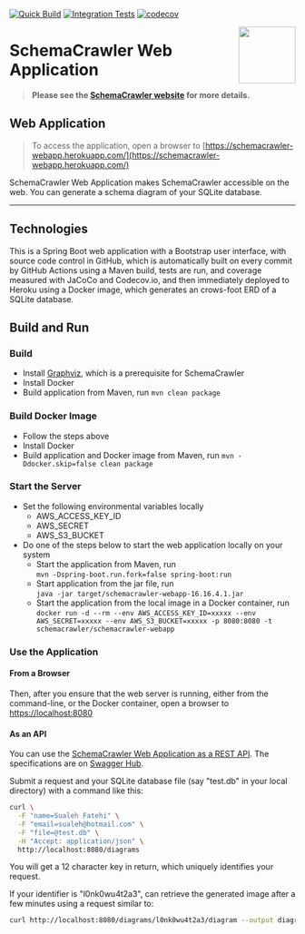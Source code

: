 [![Quick Build](https://github.com/schemacrawler/SchemaCrawler-Web-Application/workflows/Quick%20Build/badge.svg)](https://github.com/schemacrawler/SchemaCrawler-Web-Application/actions?query=workflow%3A%22Quick+Build%22)
[![Integration Tests](https://github.com/schemacrawler/SchemaCrawler-Web-Application/actions/workflows/integration-tests.yml/badge.svg)](https://github.com/schemacrawler/SchemaCrawler-Web-Application/actions/workflows/integration-tests.yml)
[![codecov](https://codecov.io/gh/schemacrawler/SchemaCrawler-Web-Application/branch/master/graph/badge.svg)](https://app.codecov.io/gh/schemacrawler/SchemaCrawler-Web-Application)

<img src="https://raw.githubusercontent.com/schemacrawler/SchemaCrawler/master/schemacrawler-website/src/site/resources/images/schemacrawler_logo.png" height="100px" width="100px" align="right" />

# SchemaCrawler Web Application

> **Please see the [SchemaCrawler website](https://www.schemacrawler.com/) for more details.**


## Web Application

> To access the application, open a browser to
[https://schemacrawler-webapp.herokuapp.com/](https://schemacrawler-webapp.herokuapp.com/)

SchemaCrawler Web Application makes SchemaCrawler accessible on the web. You can generate a schema diagram of your SQLite database.

-----

## Technologies

This is a Spring Boot web application with a Bootstrap user interface, with source code control in GitHub, which is automatically built on every commit by GitHub Actions using a Maven build, tests are run, and coverage measured with JaCoCo and Codecov.io, and then immediately deployed to Heroku using a Docker image, which generates an crows-foot ERD of a SQLite database.


## Build and Run

### Build

- Install [Graphviz](https://www.graphviz.org), which is a prerequisite for SchemaCrawler
- Install Docker
- Build application from Maven, run `mvn clean package`


### Build Docker Image

- Follow the steps above
- Install Docker
- Build application and Docker image from Maven, run `mvn -Ddocker.skip=false clean package`


### Start the Server

- Set the following environmental variables locally
  - AWS_ACCESS_KEY_ID
  - AWS_SECRET
  - AWS_S3_BUCKET
- Do one of the steps below to start the web application locally on your system
  - Start the application from Maven, run  
	  `mvn -Dspring-boot.run.fork=false spring-boot:run`
  - Start application from the jar file, run  
	  `java -jar target/schemacrawler-webapp-16.16.4.1.jar`
  - Start the application from the local image in a Docker container, run  
	  `docker run -d --rm --env AWS_ACCESS_KEY_ID=xxxxx --env AWS_SECRET=xxxxx --env AWS_S3_BUCKET=xxxxx -p 8080:8080 -t schemacrawler/schemacrawler-webapp`


### Use the Application

#### From a Browser

Then, after you ensure that the web server is running, either from the command-line,
or the Docker container, open a browser to
[https://localhost:8080](https://localhost:8080)

#### As an API

You can use the [SchemaCrawler Web Application as a REST API](https://rapidapi.com/sualeh/api/schemacrawler-web-application1/). The specifications are on [Swagger Hub](https://app.swaggerhub.com/apis/sualeh/schemacrawler-web-application/16.16.4.1). 


Submit a request and your SQLite database file (say "test.db" in your local directory) with a command like this:
```sh
curl \
  -F "name=Sualeh Fatehi" \
  -F "email=sualeh@hotmail.com" \
  -F "file=@test.db" \
  -H "Accept: application/json" \
  http://localhost:8080/diagrams
```
You will get a 12 character key in return, which uniquely identifies your request.

If your identifier is "l0nk0wu4t2a3", can retrieve the generated image after a few minutes using a request similar to:
```sh
curl http://localhost:8080/diagrams/l0nk0wu4t2a3/diagram --output diagram.png
```
